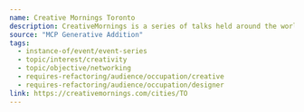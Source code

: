 ```yaml
---
name: Creative Mornings Toronto
description: CreativeMornings is a series of talks held around the world for attendees to enjoy friendly people, fresh coffee, and an international variety of breakfast foods.
source: "MCP Generative Addition"
tags:
  - instance-of/event/event-series
  - topic/interest/creativity
  - topic/objective/networking
  - requires-refactoring/audience/occupation/creative
  - requires-refactoring/audience/occupation/designer
link: https://creativemornings.com/cities/TO
---
```

